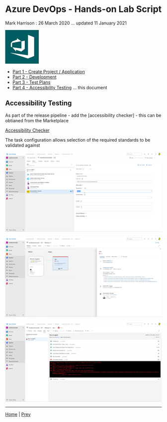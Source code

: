 # Azure DevOps - Hands-on Lab Script

Mark Harrison : 26 March 2020 ... updated 11 January 2021

![](Images/devops.png)

- [Part 1 - Create Project / Application](azuredevops-1.md)
- [Part 2 - Development](azuredevops-2.md)
- [Part 3 - Test Plans](azuredevops-3.md) 
- [Part 4 - Accessibility Testing](azuredevops-4.md) ... this document


## Accessibility Testing

As part of the release pipeline - add the [accessibility checker] - this can be obtianed from the Marketplace

[Accessibility Checker](https://marketplace.visualstudio.com/items?itemName=DrewLewis.Accessibility)

The task configuration allows selection of the required standards to be validated against

![](Images/TPAccessibility1.png)

![](Images/TPAccessibility2.png)

![](Images/TPAccessibility3.png)

---

[Home](README.md) | [Prev](azuredevops-3.md)
